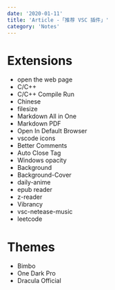 ```yaml
---
date: '2020-01-11'
title: 'Article -「推荐 VSC 插件」'
category: 'Notes'
---
```


# Extensions

- open the web page
- C/C++
- C/C++ Compile Run
- Chinese
- filesize
- Markdown All in One
- Markdown PDF
- Open In Default Browser
- vscode icons
- Better Comments
- Auto Close Tag
- Windows opacity
- Background
- Background-Cover
- daily-anime
- epub reader
- z-reader
- Vibrancy
- vsc-netease-music
- leetcode

# Themes

- Bimbo
- One Dark Pro
- Dracula Official